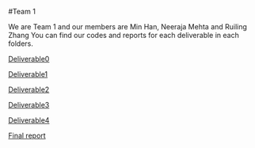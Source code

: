 #Team 1

We are Team 1 and our members are Min Han, Neeraja Mehta and Ruiling Zhang
You can find our codes and reports for each deliverable in each folders.

[Deliverable0](https://github.com/minnnh/ds-councilor-mejia-city-services/tree/team1/fall22-team-1/deliverable0) 

[Deliverable1](https://github.com/minnnh/ds-councilor-mejia-city-services/tree/team1/fall22-team-1/deliverable1)  

[Deliverable2](https://github.com/minnnh/ds-councilor-mejia-city-services/tree/team1/fall22-team-1/deliverable2)

[Deliverable3](https://github.com/minnnh/ds-councilor-mejia-city-services/tree/team1/fall22-team-1/deliverable3) 

[Deliverable4](https://github.com/minnnh/ds-councilor-mejia-city-services/tree/team1/fall22-team-1/deliverable4)

[Final report](https://github.com/minnnh/ds-councilor-mejia-city-services/blob/team1/fall22-team-1/Final%20Report.pdf)  
